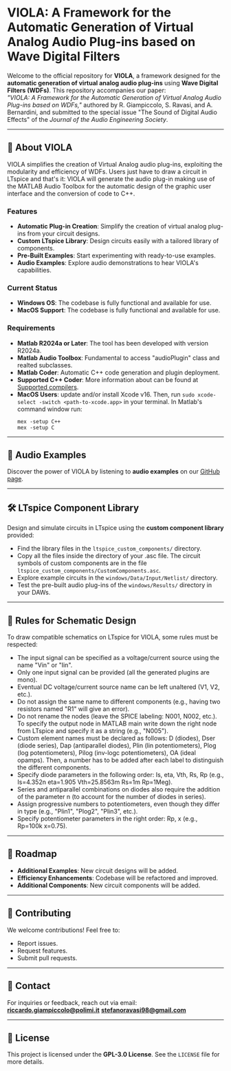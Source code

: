 # VIOLA: A Framework for the Automatic Generation of Virtual Analog Audio Plug-ins based on Wave Digital Filters

Welcome to the official repository for **VIOLA**, a framework designed for the **automatic generation of virtual analog audio plug-ins** using **Wave Digital Filters (WDFs)**. This repository accompanies our paper:  
*"VIOLA: A Framework for the Automatic Generation of Virtual Analog Audio Plug-ins based on WDFs,"* authored by R. Giampiccolo, S. Ravasi, and A. Bernardini, and submitted to the special issue "The Sound of Digital Audio Effects" of the *Journal of the Audio Engineering Society*.

---

## 📖 About VIOLA

VIOLA simplifies the creation of Virtual Analog audio plug-ins, exploiting the modularity and efficiency of WDFs. Users just have to draw a circuit in LTspice and that's it: VIOLA will generate the audio plug-in making use of the MATLAB Audio Toolbox for the automatic design of the graphic user interface and the conversion of code to C++.

### Features

- **Automatic Plug-in Creation**: Simplify the creation of virtual analog plug-ins from your circuit designs.  
- **Custom LTspice Library**: Design circuits easily with a tailored library of components.  
- **Pre-Built Examples**: Start experimenting with ready-to-use examples.  
- **Audio Examples**: Explore audio demonstrations to hear VIOLA's capabilities.

### Current Status

- **Windows OS**: The codebase is fully functional and available for use.  
- **MacOS Support**: The codebase is fully functional and available for use.

### Requirements

- **Matlab R2024a or Later**: The tool has been developed with version R2024a.
- **Matlab Audio Toolbox**: Fundamental to access "audioPlugin" class and realted subclasses.
- **Matlab Coder**: Automatic C++ code generation and plugin deployment.
- **Supported C++ Coder**: More information about can be found at [Supported compilers](https://it.mathworks.com/support/requirements/supported-compilers.html).
- **MacOS Users**: update and/or install Xcode v16. Then, run `sudo xcode-select -switch <path-to-xcode.app>` in your terminal. In Matlab's command window run:
  ```
  mex -setup C++
  mex -setup C
  ```

---

## 🎸 Audio Examples

Discover the power of VIOLA by listening to **audio examples** on our [GitHub page](https://polimi-ispl.github.io/viola/).

---

## 🛠️ LTspice Component Library

Design and simulate circuits in LTspice using the **custom component library** provided:

- Find the library files in the `ltspice_custom_components/` directory.
- Copy all the files inside the directory of your .asc file. The circuit symbols of custom components are in the file `ltspice_custom_components/CustomComponents.asc`. 
- Explore example circuits in the `windows/Data/Input/Netlist/` directory.
- Test the pre-built audio plug-ins of the `windows/Results/` directory in your DAWs.

---

## :memo: Rules for Schematic Design

To draw compatible schematics on LTspice for VIOLA, some rules must be respected:

- The input signal can be specified as a voltage/current source using the name "Vin" or "Iin".
- Only one input signal can be provided (all the generated plugins are mono).
- Eventual DC voltage/current source name can be left unaltered (V1, V2, etc.).
- Do not assign the same name to different components (e.g., having two resistors named "R1" will give an error).
- Do not rename the nodes (leave the SPICE labeling: N001, N002, etc.). To specify the output node in MATLAB main write down the right node from LTspice and specify it as a string (e.g., "N005").
- Custom element names must be declared as follows: D (diodes), Dser (diode series), Dap (antiparallel diodes), Plin (lin potentiometers), Plog (log potentiometers), Pilog (inv-logc potentiometers), OA (ideal opamps). Then, a number has to be added after each label to distinguish the different components. 
- Specify diode parameters in the following order: Is, eta, Vth, Rs, Rp (e.g., Is=4.352n eta=1.905 Vth=25.8563m Rs=1m Rp=1Meg).
- Series and antiparallel combinations on diodes also require the addition of the parameter n (to account for the number of diodes in series).
- Assign progressive numbers to potentiometers, even though they differ in type (e.g., "Plin1", "Plog2", "Plin3", etc.).
- Specify potentiometer parameters in the right order: Rp, x (e.g., Rp=100k x=0.75).

---

## 📅 Roadmap

- **Additional Examples**: New circuit designs will be added.
- **Efficiency Enhancements**: Codebase will be refactored and improved.
- **Additional Components**: New circuit components will be added. 

---

## 🤝 Contributing

We welcome contributions! Feel free to:

- Report issues.  
- Request features.  
- Submit pull requests.

---

## 📧 Contact

For inquiries or feedback, reach out via email:  
**riccardo.giampiccolo@polimi.it**
**stefanoravasi98@gmail.com**

---

## 📜 License

This project is licensed under the **GPL-3.0 License**. See the `LICENSE` file for more details.
